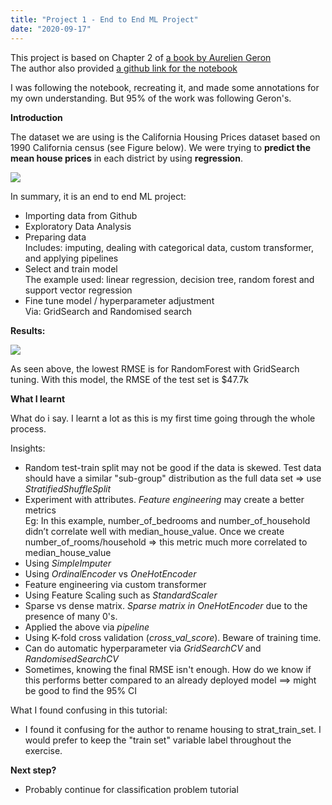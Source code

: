 ```yaml
---
title: "Project 1 - End to End ML Project"
date: "2020-09-17"
---
```


This project is based on Chapter 2 of [a book by Aurelien Geron](https://www.oreilly.com/library/view/hands-on-machine-learning/9781492032632/)  
The author also provided [a github link for the notebook](https://github.com/ageron/handson-ml2)

I was following the notebook, recreating it, and made some annotations for my own understanding. But 95% of the work was following Geron's.

**Introduction**

The dataset we are using is the California Housing Prices dataset based on 1990 California census (see Figure below). We were trying to **predict the mean house prices** in each district by using **regression**.

![](https://griyanaditya.files.wordpress.com/2020/09/california_housing_prices_plot.png?w=1024)

In summary, it is an end to end ML project:

- Importing data from Github
- Exploratory Data Analysis
- Preparing data  
    Includes: imputing, dealing with categorical data, custom transformer, and applying pipelines
- Select and train model  
    The example used: linear regression, decision tree, random forest and support vector regression
- Fine tune model / hyperparameter adjustment  
    Via: GridSearch and Randomised search

**Results:**

![](https://griyanaditya.files.wordpress.com/2020/09/newplot-1.png?w=700)

As seen above, the lowest RMSE is for RandomForest with GridSearch tuning. With this model, the RMSE of the test set is $47.7k

**What I learnt**

What do i say. I learnt a lot as this is my first time going through the whole process.

Insights:

- Random test-train split may not be good if the data is skewed. Test data should have a similar "sub-group" distribution as the full data set => use _StratifiedShuffleSplit_
- Experiment with attributes. _Feature engineering_ may create a better metrics  
    Eg: In this example, number\_of\_bedrooms and number\_of\_household didn’t correlate well with median\_house\_value. Once we create number\_of\_rooms/household => this metric much more correlated to median\_house\_value
- Using _SimpleImputer_
- Using _OrdinalEncoder_ vs _OneHotEncoder_
- Feature engineering via custom transformer
- Using Feature Scaling such as _StandardScaler_
- Sparse vs dense matrix. _Sparse matrix in OneHotEncoder_ due to the presence of many 0's.
- Applied the above via _pipeline_
- Using K-fold cross validation (_cross\_val\_score_). Beware of training time.
- Can do automatic hyperparameter via _GridSearchCV_ and _RandomisedSearchCV_
- Sometimes, knowing the final RMSE isn't enough. How do we know if this performs better compared to an already deployed model ==> might be good to find the 95% CI

What I found confusing in this tutorial:

- I found it confusing for the author to rename housing to strat\_train\_set. I would prefer to keep the "train set" variable label throughout the exercise.

**Next step?**

- Probably continue for classification problem tutorial
